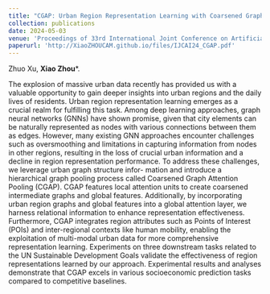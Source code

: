 ```yaml
---
title: "CGAP: Urban Region Representation Learning with Coarsened Graph Attention Pooling"
collection: publications
date: 2024-05-03
venue: 'Proceedings of 33rd International Joint Conference on Artificial Intelligence (IJCAI)'
paperurl: 'http://XiaoZHOUCAM.github.io/files/IJCAI24_CGAP.pdf'
---
```


Zhuo Xu, **Xiao Zhou**\*.

The explosion of massive urban data recently has provided us with a valuable opportunity to gain deeper insights into urban regions and the daily lives of residents. Urban region representation learning emerges as a crucial realm for fulfilling this task. Among deep learning approaches, graph neural networks (GNNs) have shown promise, given that city elements can be naturally represented as nodes with various connections between them as edges. However, many existing GNN approaches encounter challenges such as oversmoothing and limitations in capturing information from nodes in other regions, resulting in the loss of crucial urban information and a decline in region representation performance. To address these challenges, we leverage urban graph structure infor- mation and introduce a hierarchical graph pooling process called Coarsened Graph Attention Pooling (CGAP). CGAP features local attention units to create coarsened intermediate graphs and global features. Additionally, by incorporating urban region graphs and global features into a global attention layer, we harness relational information to enhance representation effectiveness. Furthermore, CGAP integrates region attributes such as Points of Interest (POIs) and inter-regional contexts like human mobility, enabling the exploitation of multi-modal urban data for more comprehensive representation learning. Experiments on three downstream tasks related to the UN Sustainable Development Goals validate the effectiveness of region representations learned by our approach. Experimental results and analyses demonstrate that CGAP excels in various socioeconomic prediction tasks compared to competitive baselines.
